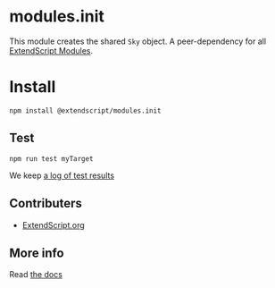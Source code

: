 # modules.init

This module creates the shared `Sky` object. A peer-dependency for all [ExtendScript Modules](../docs/API-Registry.md).


# Install

    npm install @extendscript/modules.init


## Test

    npm run test myTarget

We keep [a log of test results](./test/results_log.md)


## Contributers

  * [ExtendScript.org](https://github.com/ExtendScript)


## More info

Read [the docs](../docs/README.md)
